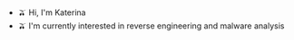 - 🫒 Hi, I'm Katerina 
- 🫒 I'm currently interested in reverse engineering and malware analysis

<!---
C4Terina/C4Terina is a ✨ special ✨ repository because its `README.md` (this file) appears on your GitHub profile.
You can click the Preview link to take a look at your changes.
--->
